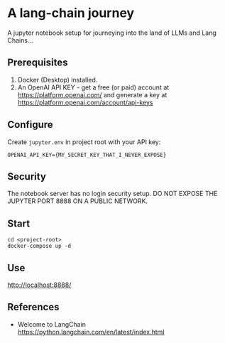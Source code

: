# A lang-chain journey

A jupyter notebook setup for journeying into the land of LLMs and Lang Chains...

## Prerequisites

1. Docker (Desktop) installed. 
2. An OpenAI API KEY - get a free (or paid) account at <https://platform.openai.com/> and generate a key at <https://platform.openai.com/account/api-keys>

## Configure

Create `jupyter.env` in project root with your API key:

```
OPENAI_API_KEY={MY_SECRET_KEY_THAT_I_NEVER_EXPOSE}
```

## Security

The notebook server has no login security setup. 
DO NOT EXPOSE THE JUPYTER PORT 8888 ON A PUBLIC NETWORK. 

## Start

    cd <project-root>
    docker-compose up -d

## Use

<http://localhost:8888/>

## References

- Welcome to LangChain <https://python.langchain.com/en/latest/index.html>
